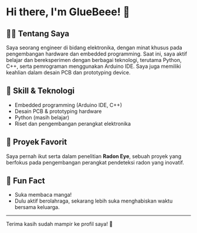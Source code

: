 # Hi there, I'm GlueBeee! 👋

## 👨‍💻 Tentang Saya
Saya seorang engineer di bidang elektronika, dengan minat khusus pada pengembangan hardware dan embedded programming. Saat ini, saya aktif belajar dan bereksperimen dengan berbagai teknologi, terutama Python, C++, serta pemrograman menggunakan Arduino IDE. Saya juga memiliki keahlian dalam desain PCB dan prototyping device.

## 🚀 Skill & Teknologi
- Embedded programming (Arduino IDE, C++)
- Desain PCB & prototyping hardware
- Python (masih belajar)
- Riset dan pengembangan perangkat elektronika

## 🌟 Proyek Favorit
Saya pernah ikut serta dalam penelitian **Radon Eye**, sebuah proyek yang berfokus pada pengembangan perangkat pendeteksi radon yang inovatif.

## 🎉 Fun Fact
- Suka membaca manga!
- Dulu aktif berolahraga, sekarang lebih suka menghabiskan waktu bersama keluarga.

---

Terima kasih sudah mampir ke profil saya! 🚀
